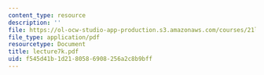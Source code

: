 ```yaml
---
content_type: resource
description: ''
file: https://ol-ocw-studio-app-production.s3.amazonaws.com/courses/21l-701-literary-interpretation-interpreting-poetry-fall-2003/f545d41b1d2180586908256a2c8b9bff_lecture7k.pdf
file_type: application/pdf
resourcetype: Document
title: lecture7k.pdf
uid: f545d41b-1d21-8058-6908-256a2c8b9bff
---
```

